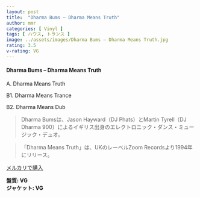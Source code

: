 ```yaml
---
layout: post
title:  "Dharma Bums – Dharma Means Truth"
author: mmr
categories: [ Vinyl ]
tags: [ ハウス, トランス ]
image: ../assets/images/Dharma Bums – Dharma Means Truth.jpg
rating: 3.5
v-rating: VG
---
```


#### Dharma Bums – Dharma Means Truth

A. Dharma Means Truth

B1. Dharma Means Trance

B2. Dharma Means Dub

> Dharma Bumsは、Jason Hayward（DJ Phats）とMartin Tyrell（DJ Dharma 900）によるイギリス出身のエレクトロニック・ダンス・ミュージック・デュオ。

> 「Dharma Means Truth」は、UKのレーベルZoom Recordsより1994年にリリース。



[メルカリで購入](https://jp.mercari.com/item/m72375986642)

<div class="mt-4 mb-4 d-flex align-items-center">
<strong class="mr-1">盤質: VG</strong>
</div>
<div class="mt-4 mb-4 d-flex align-items-center">
<strong class="mr-1">ジャケット: VG</strong>
</div>
